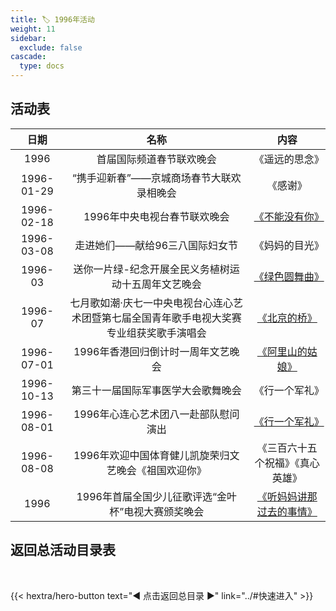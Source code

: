 ```yaml
---
title: 🏷️ 1996年活动
weight: 11
sidebar:
  exclude: false
cascade:
  type: docs
---
```


## 活动表

|日期|名称|内容|
|:-----:|:-----:|:-----:|
|1996|首届国际频道春节联欢晚会|《遥远的思念》|
|1996-01-29|“携手迎新春”——京城商场春节大联欢录相晚会|《感谢》|
|1996-02-18|1996年中央电视台春节联欢晚会|[《不能没有你》](../1996/19960218/)|
|1996-03-08|走进她们——献给96三八国际妇女节|《妈妈的目光》|
|1996-03|送你一片绿-纪念开展全民义务植树运动十五周年文艺晚会|[《绿色圆舞曲》](../1996/1996/)|
|1996-07|七月歌如潮·庆七一中央电视台心连心艺术团暨第七届全国青年歌手电视大奖赛专业组获奖歌手演唱会|[《北京的桥》](../1996/199607/)|
|1996-07-01|1996年香港回归倒计时一周年文艺晚会|[《阿里山的姑娘》](../1996/19960701/)|
|1996-10-13|第三十一届国际军事医学大会歌舞晚会|《行一个军礼》|
|1996-08-01|1996年心连心艺术团八一赴部队慰问演出|[《行一个军礼》](../1996/19960801/)|
|1996-08-08|1996年欢迎中国体育健儿凯旋荣归文艺晚会《祖国欢迎你》|《三百六十五个祝福》《真心英雄》|
|1996|1996年首届全国少儿征歌评选“金叶杯”电视大赛颁奖晚会|[《听妈妈讲那过去的事情》](../1996/1996-1/)|





## 返回总活动目录表

<br>

{{< hextra/hero-button text="◀ 点击返回总目录 ▶" link="../#快速进入" >}}